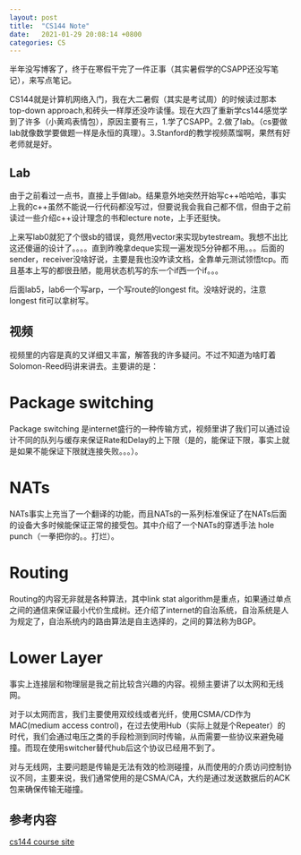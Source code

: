 ```yaml
---
layout: post
title:  "CS144 Note"
date:   2021-01-29 20:08:14 +0800
categories: CS
---
```


半年没写博客了，终于在寒假干完了一件正事（其实暑假学的CSAPP还没写笔记），来写点笔记。

CS144就是计算机网络入门，我在大二暑假（其实是考试周）的时候读过那本top-down approach,和砖头一样厚还没咋读懂。现在大四了重新学cs144感觉学到了许多（小黄鸡表情包），原因主要有三，1.学了CSAPP。2.做了lab。（cs要做lab就像数学要做题一样是永恒的真理）。3.Stanford的教学视频蒸馏啊，果然有好老师就是好。

## Lab

由于之前看过一点书，直接上手做lab。结果意外地突然开始写c++哈哈哈，事实上我的c++虽然不能说一行代码都没写过，但要说我会我自己都不信，但由于之前读过一些介绍c++设计理念的书和lecture note，上手还挺快。

上来写lab0就犯了个很sb的错误，竟然用vector来实现bytestream。我想不出比这还傻逼的设计了。。。。直到昨晚拿deque实现一遍发现5分钟都不用。。。后面的sender，receiver没啥好说，主要是我也没咋读文档，全靠单元测试领悟tcp。而且基本上写的都很丑陋，能用状态机写的东一个if西一个if。。。

后面lab5，lab6一个写arp，一个写route的longest fit。没啥好说的，注意longest fit可以拿树写。

## 视频

视频里的内容是真的又详细又丰富，解答我的许多疑问。不过不知道为啥盯着Solomon-Reed码讲来讲去。主要讲的是：

# Package switching

Package switching 是internet盛行的一种传输方式，视频里讲了我们可以通过设计不同的队列与缓存来保证Rate和Delay的上下限（是的，能保证下限，事实上就是如果不能保证下限就连接失败。。。）。

# NATs

NATs事实上充当了一个翻译的功能，而且NATs的一系列标准保证了在NATs后面的设备大多时候能保证正常的接受包。其中介绍了一个NATs的穿透手法 hole punch（一拳把你的。。打烂）。

# Routing

Routing的内容无非就是各种算法，其中link stat algorithm是重点，如果通过单点之间的通信来保证最小代价生成树。还介绍了internet的自治系统，自治系统是人为规定了，自治系统内的路由算法是自主选择的，之间的算法称为BGP。

# Lower Layer

事实上连接层和物理层是我之前比较含兴趣的内容。视频主要讲了以太网和无线网。

对于以太网而言，我们主要使用双绞线或者光纤，使用CSMA/CD作为MAC(medium access control)，在过去使用Hub（实际上就是个Repeater）的时代，我们会通过电压之类的手段检测到同时传输，从而需要一些协议来避免碰撞。而现在使用switcher替代hub后这个协议已经用不到了。

对与无线网，主要问题是传输是无法有效的检测碰撞，从而使用的介质访问控制协议不同，主要来说，我们通常使用的是CSMA/CA，大约是通过发送数据后的ACK包来确保传输无碰撞。

## 参考内容

[cs144 course site](https://cs144.github.io/)
